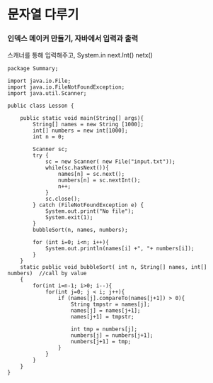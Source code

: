 <h1>문자열 다루기</h1>

<h3>인덱스 메이커 만들기, 자바에서 입력과 출력</h3>
스캐너를 통해 입력해주고, System.in
next.Int()
netx()

    package Summary;

    import java.io.File;
    import java.io.FileNotFoundException;
    import java.util.Scanner;

    public class Lesson {

        public static void main(String[] args){
            String[] names = new String [1000];
            int[] numbers = new int[1000];
            int n = 0;

            Scanner sc;
            try {
                sc = new Scanner( new File("input.txt"));
                while(sc.hasNext()){
                    names[n] = sc.next();
                    numbers[n] = sc.nextInt();
                    n++;
                }
                sc.close();
            } catch (FileNotFoundException e) {
                System.out.print("No file");
                System.exit(1);
            }
            bubbleSort(n, names, numbers);

            for (int i=0; i<n; i++){
                System.out.println(names[i] +", "+ numbers[i]);
            }
        }
        static public void bubbleSort( int n, String[] names, int[] numbers)  //call by value
        {
            for(int i=n-1; i>0; i--){
                for(int j=0; j < i; j++){
                    if (names[j].compareTo(names[j+1]) > 0){
                        String tmpstr = names[j];
                        names[j] = names[j+1];
                        names[j+1] = tmpstr;

                        int tmp = numbers[j];
                        numbers[j] = numbers[j+1];
                        numbers[j+1] = tmp;
                    }
                }
            }
        }
    }


<h3></h3>

<h3></h3>

<h3></h3>


<h3></h3>


<h3></h3>

<h3></h3>

<h3></h3>




